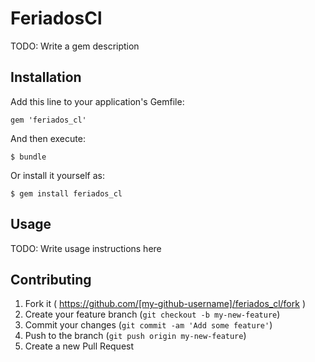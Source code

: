 # FeriadosCl

TODO: Write a gem description

## Installation

Add this line to your application's Gemfile:

    gem 'feriados_cl'

And then execute:

    $ bundle

Or install it yourself as:

    $ gem install feriados_cl

## Usage

TODO: Write usage instructions here

## Contributing

1. Fork it ( https://github.com/[my-github-username]/feriados_cl/fork )
2. Create your feature branch (`git checkout -b my-new-feature`)
3. Commit your changes (`git commit -am 'Add some feature'`)
4. Push to the branch (`git push origin my-new-feature`)
5. Create a new Pull Request
